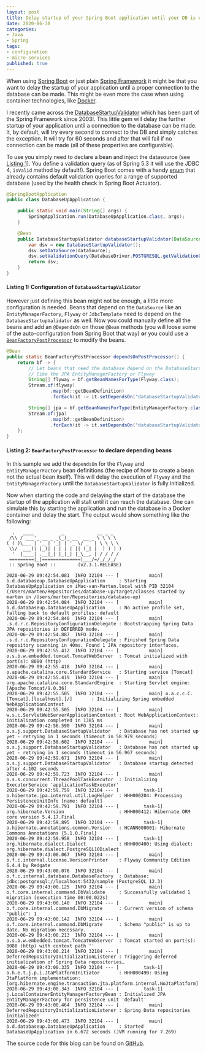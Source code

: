 ```yaml
---
layout: post
title: Delay startup of your Spring Boot application until your DB is up.
date: 2020-06-30
categories:
- Java
- Spring
tags:
- configuration
- micro-services
published: true
---
```


When using [Spring Boot](https://spring.io/projects/spring-boot) or just plain [Spring Framework](https://spring.io/projects/spring-framework) it might be that you want to delay the startup of your application until a proper connection to the database can be made. This might be even more the case when using container technologies, like [Docker](https://www.docker.com/).

I recently came across the [DatabaseStartupValidator](https://docs.spring.io/spring-framework/docs/current/javadoc-api/org/springframework/jdbc/support/DatabaseStartupValidator.html) which has been part of the Spring Framework since 2003!. This little gem will delay the further startup of your application until a connection to the database can be made. It, by default, will try every second to connect to the DB and simply catches the exception. It will try for 60 seconds and after that will fail if no connection can be made (all of these properties are configurable).

To use you simply need to declare a bean and inject the datasource (see [Listing 1](#listing1)). You define a validation query (as of Spring 5.3 it will use the JDBC 4, `isValid` method by default!). Spring Boot comes with a handy [enum](https://github.com/spring-projects/spring-boot/blob/master/spring-boot-project/spring-boot/src/main/java/org/springframework/boot/jdbc/DatabaseDriver.java) that already contains default validation queries for a range of supported database (used by the health check in Spring Boot Actuator).

<a id="listing1"></a>
```java
@SpringBootApplication
public class DatabaseUpApplication {

    public static void main(String[] args) {
        SpringApplication.run(DatabaseUpApplication.class, args);
    }

    @Bean
    public DatabaseStartupValidator databaseStartupValidator(DataSource dataSource) {
        var dsv = new DatabaseStartupValidator();
        dsv.setDataSource(dataSource);
        dsv.setValidationQuery(DatabaseDriver.POSTGRESQL.getValidationQuery());
        return dsv;
    }
}
```
#### Listing 1: Configuration of `DatabaseStartupValidator`

However just defining this bean might not be enough, a little more configuration is needed. Beans that depend on the `DataSource` like an `EntityManagerFactory`, `Flyway` or `JdbcTemplate` need to depend on the `DatabaseStartupValidator` as well. Now you could manually define all the beans and add an `@DependsOn` on those `@Bean` methods (you will loose some of the auto-configuration from Spring Boot that way) **or** you could use a [`BeanFactoryPostProcessor`](https://docs.spring.io/spring-framework/docs/current/javadoc-api/org/springframework/beans/factory/config/BeanFactoryPostProcessor.html) to modify the beans. 

```java
@Bean
public static BeanFactoryPostProcessor dependsOnPostProcessor() {
    return bf -> {
        // Let beans that need the database depend on the DatabaseStartupValidator
        // like the JPA EntityManagerFactory or Flyway
        String[] flyway = bf.getBeanNamesForType(Flyway.class);
        Stream.of(flyway)
                .map(bf::getBeanDefinition)
                .forEach(it -> it.setDependsOn("databaseStartupValidator"));

        String[] jpa = bf.getBeanNamesForType(EntityManagerFactory.class);
        Stream.of(jpa)
                .map(bf::getBeanDefinition)
                .forEach(it -> it.setDependsOn("databaseStartupValidator"));
    };
}
```
#### Listing 2: `BeanFactoryPostProcessor` to declare depending beans

In this sample we add the `dependsOn` for the `Flyway` and `EntityManagerFactory` bean definitions (the recipe of how to create a bean not the actual bean itself). This will delay the execution of `Flyway` and the `EntityManagerFactory` until the `DatabaseStartupValidator` is fully initialized. 

Now when starting the code and delaying the start of the database the startup of the application will stall until it can reach the database. One can simulate this by starting the application and run the database in a Docker container and delay the start. The output would show something like the following:

```
  .   ____          _            __ _ _
 /\\ / ___'_ __ _ _(_)_ __  __ _ \ \ \ \
( ( )\___ | '_ | '_| | '_ \/ _` | \ \ \ \
 \\/  ___)| |_)| | | | | || (_| |  ) ) ) )
  '  |____| .__|_| |_|_| |_\__, | / / / /
 =========|_|==============|___/=/_/_/_/
 :: Spring Boot ::        (v2.3.1.RELEASE)

2020-06-29 09:42:54.081  INFO 32104 --- [           main] b.d.databaseup.DatabaseUpApplication     : Starting DatabaseUpApplication on iMac-van-Marten.local with PID 32104 (/Users/marten/Repositories/database-up/target/classes started by marten in /Users/marten/Repositories/database-up)
2020-06-29 09:42:54.084  INFO 32104 --- [           main] b.d.databaseup.DatabaseUpApplication     : No active profile set, falling back to default profiles: default
2020-06-29 09:42:54.840  INFO 32104 --- [           main] .s.d.r.c.RepositoryConfigurationDelegate : Bootstrapping Spring Data JPA repositories in DEFERRED mode.
2020-06-29 09:42:54.887  INFO 32104 --- [           main] .s.d.r.c.RepositoryConfigurationDelegate : Finished Spring Data repository scanning in 40ms. Found 1 JPA repository interfaces.
2020-06-29 09:42:55.412  INFO 32104 --- [           main] o.s.b.w.embedded.tomcat.TomcatWebServer  : Tomcat initialized with port(s): 8080 (http)
2020-06-29 09:42:55.418  INFO 32104 --- [           main] o.apache.catalina.core.StandardService   : Starting service [Tomcat]
2020-06-29 09:42:55.419  INFO 32104 --- [           main] org.apache.catalina.core.StandardEngine  : Starting Servlet engine: [Apache Tomcat/9.0.36]
2020-06-29 09:42:55.505  INFO 32104 --- [           main] o.a.c.c.C.[Tomcat].[localhost].[/]       : Initializing Spring embedded WebApplicationContext
2020-06-29 09:42:55.505  INFO 32104 --- [           main] w.s.c.ServletWebServerApplicationContext : Root WebApplicationContext: initialization completed in 1385 ms
2020-06-29 09:42:56.590  INFO 32104 --- [           main] o.s.j.support.DatabaseStartupValidator   : Database has not started up yet - retrying in 1 seconds (timeout in 58.979 seconds)
2020-06-29 09:42:58.602  INFO 32104 --- [           main] o.s.j.support.DatabaseStartupValidator   : Database has not started up yet - retrying in 1 seconds (timeout in 56.967 seconds)
2020-06-29 09:42:59.671  INFO 32104 --- [           main] o.s.j.support.DatabaseStartupValidator   : Database startup detected after 4.102 seconds
2020-06-29 09:42:59.723  INFO 32104 --- [           main] o.s.s.concurrent.ThreadPoolTaskExecutor  : Initializing ExecutorService 'applicationTaskExecutor'
2020-06-29 09:42:59.759  INFO 32104 --- [         task-1] o.hibernate.jpa.internal.util.LogHelper  : HHH000204: Processing PersistenceUnitInfo [name: default]
2020-06-29 09:42:59.791  INFO 32104 --- [         task-1] org.hibernate.Version                    : HHH000412: Hibernate ORM core version 5.4.17.Final
2020-06-29 09:42:59.895  INFO 32104 --- [         task-1] o.hibernate.annotations.common.Version   : HCANN000001: Hibernate Commons Annotations {5.1.0.Final}
2020-06-29 09:42:59.958  INFO 32104 --- [         task-1] org.hibernate.dialect.Dialect            : HHH000400: Using dialect: org.hibernate.dialect.PostgreSQL10Dialect
2020-06-29 09:43:00.067  INFO 32104 --- [           main] o.f.c.internal.license.VersionPrinter    : Flyway Community Edition 6.4.4 by Redgate
2020-06-29 09:43:00.076  INFO 32104 --- [           main] o.f.c.internal.database.DatabaseFactory  : Database: jdbc:postgresql://localhost:5432/sample (PostgreSQL 12.3)
2020-06-29 09:43:00.125  INFO 32104 --- [           main] o.f.core.internal.command.DbValidate     : Successfully validated 1 migration (execution time 00:00.022s)
2020-06-29 09:43:00.140  INFO 32104 --- [           main] o.f.core.internal.command.DbMigrate      : Current version of schema "public": 1
2020-06-29 09:43:00.142  INFO 32104 --- [           main] o.f.core.internal.command.DbMigrate      : Schema "public" is up to date. No migration necessary.
2020-06-29 09:43:00.213  INFO 32104 --- [           main] o.s.b.w.embedded.tomcat.TomcatWebServer  : Tomcat started on port(s): 8080 (http) with context path ''
2020-06-29 09:43:00.214  INFO 32104 --- [           main] DeferredRepositoryInitializationListener : Triggering deferred initialization of Spring Data repositories…
2020-06-29 09:43:00.335  INFO 32104 --- [         task-1] o.h.e.t.j.p.i.JtaPlatformInitiator       : HHH000490: Using JtaPlatform implementation: [org.hibernate.engine.transaction.jta.platform.internal.NoJtaPlatform]
2020-06-29 09:43:00.343  INFO 32104 --- [         task-1] j.LocalContainerEntityManagerFactoryBean : Initialized JPA EntityManagerFactory for persistence unit 'default'
2020-06-29 09:43:00.464  INFO 32104 --- [           main] DeferredRepositoryInitializationListener : Spring Data repositories initialized!
2020-06-29 09:43:00.473  INFO 32104 --- [           main] b.d.databaseup.DatabaseUpApplication     : Started DatabaseUpApplication in 6.672 seconds (JVM running for 7.269)
```

The source code for this blog can be found on [GitHub](https://github.com/mdeinum/blog-database-up).